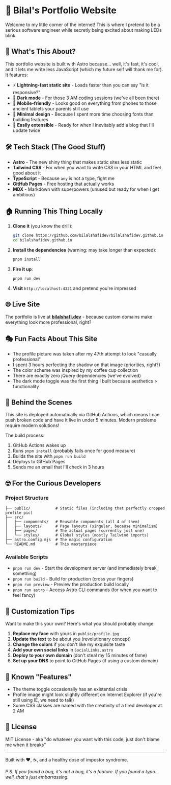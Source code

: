 # 🚀 Bilal's Portfolio Website

Welcome to my little corner of the internet! This is where I pretend to be a serious software engineer while secretly being excited about making LEDs blink. 

## 🎯 What's This About?

This portfolio website is built with Astro because... well, it's fast, it's cool, and it lets me write less JavaScript (which my future self will thank me for). It features:

- ⚡ **Lightning-fast static site** - Loads faster than you can say "is it responsive?"
- 🌙 **Dark mode** - For those 3 AM coding sessions (we've all been there)
- 📱 **Mobile-friendly** - Looks good on everything from phones to those ancient tablets your parents still use
- 🎨 **Minimal design** - Because I spent more time choosing fonts than building features
- 🤖 **Easily extensible** - Ready for when I inevitably add a blog that I'll update twice

## 🛠️ Tech Stack (The Good Stuff)

- **Astro** - The new shiny thing that makes static sites less static
- **Tailwind CSS** - For when you want to write CSS in your HTML and feel good about it
- **TypeScript** - Because `any` is not a type, fight me
- **GitHub Pages** - Free hosting that actually works
- **MDX** - Markdown with superpowers (unused but ready for when I get ambitious)

## 🏠 Running This Thing Locally

1. **Clone it** (you know the drill):
   ```bash
   git clone https://github.com/bilalshafidev/bilalshafidev.github.io
   cd bilalshafidev.github.io
   ```

2. **Install the dependencies** (warning: may take longer than expected):
   ```bash
   pnpm install
   ```

3. **Fire it up**:
   ```bash
   pnpm run dev
   ```

4. **Visit** `http://localhost:4321` and pretend you're impressed

## 🌐 Live Site

The portfolio is live at **[bilalshafi.dev](https://bilalshafi.dev)** - because custom domains make everything look more professional, right?

## 🎭 Fun Facts About This Site

- The profile picture was taken after my 47th attempt to look "casually professional"
- I spent 3 hours perfecting the shadow on that image (priorities, right?)
- The color scheme was inspired by my coffee cup collection
- There are exactly zero jQuery dependencies (we've evolved)
- The dark mode toggle was the first thing I built because aesthetics > functionality

## 🔧 Behind the Scenes

This site is deployed automatically via GitHub Actions, which means I can push broken code and have it live in under 5 minutes. Modern problems require modern solutions!

The build process:
1. GitHub Actions wakes up
2. Runs `pnpm install` (probably fails once for good measure)
3. Builds the site with `pnpm run build`
4. Deploys to GitHub Pages
5. Sends me an email that I'll check in 3 hours

## 🤓 For the Curious Developers

### Project Structure
```
├── public/           # Static files (including that perfectly cropped profile pic)
├── src/
│   ├── components/   # Reusable components (all 4 of them)
│   ├── layouts/      # Page layouts (singular, because minimalism)
│   ├── pages/        # The actual pages (currently just one)
│   └── styles/       # Global styles (mostly Tailwind imports)
├── astro.config.mjs  # The magic configuration
└── README.md         # This masterpiece
```

### Available Scripts
- `pnpm run dev` - Start the development server (and immediately break something)
- `pnpm run build` - Build for production (cross your fingers)
- `pnpm run preview` - Preview the production build locally
- `pnpm run astro` - Access Astro CLI commands (for when you want to feel fancy)

## 🎨 Customization Tips

Want to make this your own? Here's what you should probably change:

1. **Replace my face** with yours in `public/profile.jpg`
2. **Update the text** to be about you (revolutionary concept)
3. **Change the colors** if you don't like my exquisite taste
4. **Add your own social links** in `SocialLinks.astro`
5. **Deploy to your own domain** (don't steal my 15 minutes of fame)
6. **Set up your DNS** to point to GitHub Pages (if using a custom domain)

## 🐛 Known "Features"

- The theme toggle occasionally has an existential crisis
- Profile image might look slightly different on Internet Explorer (if you're still using IE, we need to talk)
- Some CSS classes are named with the creativity of a tired developer at 2 AM

## 📄 License

MIT License - aka "do whatever you want with this code, just don't blame me when it breaks"

---

Built with ❤️, ☕, and a healthy dose of impostor syndrome.

*P.S. If you found a bug, it's not a bug, it's a feature. If you found a typo... well, that's just embarrassing.*